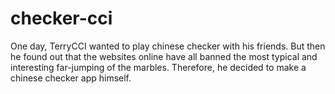 # checker-cci

One day, TerryCCI wanted to play chinese checker with his friends. But then he found out that the websites online have all banned the most typical and interesting far-jumping of the marbles. Therefore, he decided to make a chinese checker app himself.
